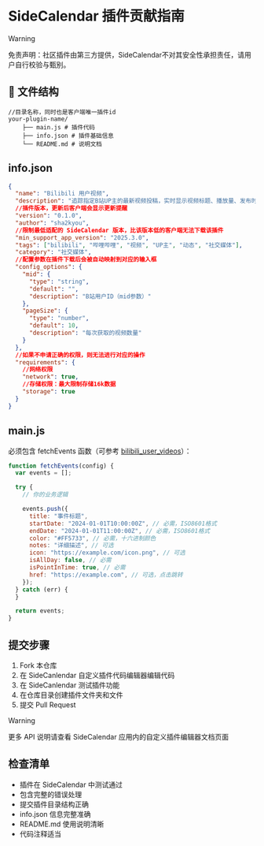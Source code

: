 # SideCalendar 插件贡献指南

>[!WARNING] 
>免责声明：社区插件由第三方提供，SideCalendar不对其安全性承担责任，请用户自行校验与甄别。

## 📁 文件结构

```
//目录名称，同时也是客户端唯一插件id
your-plugin-name/
    ├── main.js # 插件代码
    ├── info.json # 插件基础信息
    └── README.md # 说明文档
```

## info.json

```json
{
  "name": "Bilibili 用户视频",
  "description": "追踪指定B站UP主的最新视频投稿，实时显示视频标题、播放量、发布时间等信息",
  //插件版本，更新后客户端会显示更新提醒
  "version": "0.1.0",
  "author": "sha2kyou",
  //限制最低适配的 SideCalendar 版本，比该版本低的客户端无法下载该插件
  "min_support_app_version": "2025.3.0",
  "tags": ["bilibili", "哔哩哔哩", "视频", "UP主", "动态", "社交媒体"],
  "category": "社交媒体",
  //配置参数在插件下载后会被自动映射到对应的输入框
  "config_options": {
    "mid": {
      "type": "string",
      "default": "",
      "description": "B站用户ID（mid参数）"
    },
    "pageSize": {
      "type": "number",
      "default": 10,
      "description": "每次获取的视频数量"
    }
  },
  //如果不申请正确的权限，则无法进行对应的操作
  "requirements": {
    //网络权限
    "network": true,
    //存储权限：最大限制存储16k数据
    "storage": true
  }
}
```

## main.js

必须包含 fetchEvents 函数（可参考 [bilibili_user_videos](https://github.com/sha2kyou/SideCalendarPlugins/tree/main/bilibili_user_videos)）：

```javascript
function fetchEvents(config) {
  var events = [];

  try {
    // 你的业务逻辑

    events.push({
      title: "事件标题",
      startDate: "2024-01-01T10:00:00Z", // 必需，ISO8601格式
      endDate: "2024-01-01T11:00:00Z", // 必需，ISO8601格式
      color: "#FF5733", // 必需，十六进制颜色
      notes: "详细描述", // 可选
      icon: "https://example.com/icon.png", // 可选
      isAllDay: false, // 必需
      isPointInTime: true, // 必需
      href: "https://example.com", // 可选，点击跳转
    });
  } catch (err) {
  }

  return events;
}
```

## 提交步骤

1. Fork 本仓库
2. 在 SideCanlendar 自定义插件代码编辑器编辑代码
3. 在 SideCanlendar 测试插件功能
4. 在仓库目录创建插件文件夹和文件
5. 提交 Pull Request

>[!WARNING] 
>更多 API 说明请查看 SideCalendar 应用内的自定义插件编辑器文档页面

## 检查清单

- 插件在 SideCalendar 中测试通过
- 包含完整的错误处理
- 提交插件目录结构正确
- info.json 信息完整准确
- README.md 使用说明清晰
- 代码注释适当
